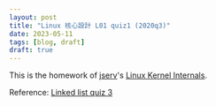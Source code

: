```yaml
---
layout: post
title: "Linux 核心設計 L01 quiz1 (2020q3)"
date: 2023-05-11
tags: [blog, draft]
draft: true
---
```


This is the homework of [jserv](https://github.com/jserv)'s [Linux Kernel Internals](https://wiki.csie.ncku.edu.tw/linux/schedule).

Reference: [Linked list quiz 3](https://hackmd.io/@sysprog/sysprog2020-quiz1)

<!--more-->


